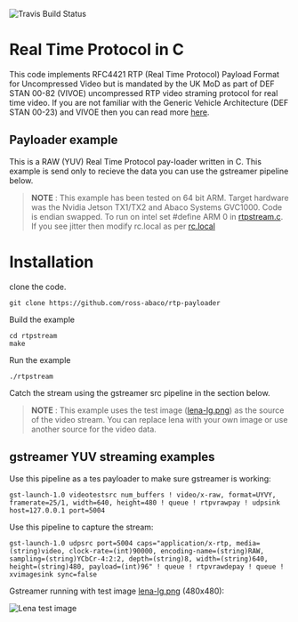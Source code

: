 ![Travis Build Status](https://travis-ci.com/ross-newman/rtp-payloader.svg?branch=master)
# Real Time Protocol in C
This code implements RFC4421 RTP (Real Time Protocol) Payload Format for Uncompressed Video but is mandated by the UK MoD as part of DEF STAN 00-82 (VIVOE) uncompressed RTP video straming protocol for real time video. If you are not familiar with the Generic Vehicle Architecture (DEF STAN 00-23) and VIVOE then you can read more [here](https://en.wikipedia.org/wiki/Generic_Vehicle_Architecture).

## Payloader example
This is a RAW (YUV) Real Time Protocol pay-loader written in C. This example is send only to recieve the data you can use the gstreamer pipeline below.

> **NOTE** : This example has been tested on 64 bit ARM. Target hardware was the Nvidia Jetson TX1/TX2 and Abaco Systems GVC1000. Code is endian swapped. To run on intel set #define ARM  0 in [rtpstream.c](rtpstream.c). If you see jitter then modify rc.local as per [rc.local](tx1/rc.local)

# Installation
clone the code.

    git clone https://github.com/ross-abaco/rtp-payloader
Build the example

    cd rtpstream
    make
Run the example

    ./rtpstream
Catch the stream using the gstreamer src pipeline in the section below.

> **NOTE** : This example uses the test image ([lena-lg.png](lena-lg.png)) as the source of the video stream. You can replace lena with your own image or use another source for the video data.

## gstreamer YUV streaming examples
Use this pipeline as a tes payloader to make sure gstreamer is working:

    gst-launch-1.0 videotestsrc num_buffers ! video/x-raw, format=UYVY, framerate=25/1, width=640, height=480 ! queue ! rtpvrawpay ! udpsink host=127.0.0.1 port=5004

Use this pipeline to capture the stream:

    gst-launch-1.0 udpsrc port=5004 caps="application/x-rtp, media=(string)video, clock-rate=(int)90000, encoding-name=(string)RAW, sampling=(string)YCbCr-4:2:2, depth=(string)8, width=(string)640, height=(string)480, payload=(int)96" ! queue ! rtpvrawdepay ! queue ! xvimagesink sync=false
    
Gstreamer running with test image [lena-lg.png](lena-lg.png) (480x480):

![Lena test image](docs/lena-test.png)
